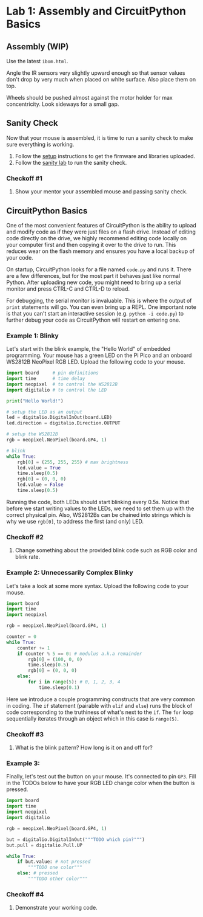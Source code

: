 # Lab 1: Assembly and CircuitPython Basics

## Assembly (WIP)

Use the latest `ibom.html`.

Angle the IR sensors very slightly upward enough so that sensor values don't drop by very much when placed on white surface. Also place them on top.

Wheels should be pushed almost against the motor holder for max concentricity. Look sideways for a small gap.

## Sanity Check

Now that your mouse is assembled, it is time to run a sanity check to make sure everything is working.

1. Follow the [setup](../README.md) instructions to get the firmware and libraries uploaded.
3. Follow the [sanity lab](sanity.md) to run the sanity check.

### Checkoff #1

1. Show your mentor your assembled mouse and passing sanity check.

## CircuitPython Basics

One of the most convenient features of CircuitPython is the ability to upload and modify code as if they were just files on a flash drive. Instead of editing code directly on the drive, we highly recommend editing code locally on your computer first and then copying it over to the drive to run. This reduces wear on the flash memory and ensures you have a local backup of your code.

On startup, CircuitPython looks for a file named `code.py` and runs it. There are a few differences, but for the most part it behaves just like normal Python. After uploading new code, you might need to bring up a serial monitor and press CTRL-C and CTRL-D to reload.

For debugging, the serial monitor is invaluable. This is where the output of `print` statements will go. You can even bring up a REPL. One important note is that you can't start an interactive session (e.g. `python -i code.py`) to further debug your code as CircuitPython will restart on entering one.

### Example 1: Blinky

Let's start with the blink example, the "Hello World" of embedded programming. Your mouse has a green LED on the Pi Pico and an onboard WS2812B NeoPixel RGB LED. Upload the following code to your mouse.

```python
import board     # pin definitions
import time      # time delay
import neopixel  # to control the WS2812B
import digitalio # to control the LED

print("Hello World!")

# setup the LED as an output
led = digitalio.DigitalInOut(board.LED)
led.direction = digitalio.Direction.OUTPUT

# setup the WS2812B
rgb = neopixel.NeoPixel(board.GP4, 1)

# blink
while True:
    rgb[0] = (255, 255, 255) # max brightness
    led.value = True
    time.sleep(0.5)
    rgb[0] = (0, 0, 0)
    led.value = False
    time.sleep(0.5)
```

Running the code, both LEDs should start blinking every 0.5s. Notice that before we start writing values to the LEDs, we need to set them up with the correct physical pin. Also, WS2812Bs can be chained into strings which is why we use `rgb[0]`, to address the first (and only) LED.

### Checkoff #2

1. Change something about the provided blink code such as RGB color and blink rate.

### Example 2: Unnecessarily Complex Blinky

Let's take a look at some more syntax. Upload the following code to your mouse.

```python
import board
import time
import neopixel

rgb = neopixel.NeoPixel(board.GP4, 1)

counter = 0
while True:
    counter += 1
    if counter % 5 == 0: # modulus a.k.a remainder
        rgb[0] = (100, 0, 0)
        time.sleep(0.5)
        rgb[0] = (0, 0, 0)
    else:
        for i in range(5): # 0, 1, 2, 3, 4
            time.sleep(0.1)
```

Here we introduce a couple programming constructs that are very common in coding. The `if` statement (pairable with `elif` and `else`) runs the block of code corresponding to the truthiness of what's next to the `if`. The `for` loop sequentially iterates through an object which in this case is `range(5)`.

### Checkoff #3

1. What is the blink pattern? How long is it on and off for?

### Example 3: 

Finally, let's test out the button on your mouse. It's connected to pin `GP3`. Fill in the TODOs below to have your RGB LED change color when the button is pressed.

```python
import board
import time
import neopixel
import digitalio

rgb = neopixel.NeoPixel(board.GP4, 1)

but = digitalio.DigitalInOut("""TODO which pin?""")
but.pull = digitalio.Pull.UP

while True:
    if but.value: # not pressed
        """TODO one color"""
    else: # pressed
        """TODO other color"""
```

### Checkoff #4

1. Demonstrate your working code.
